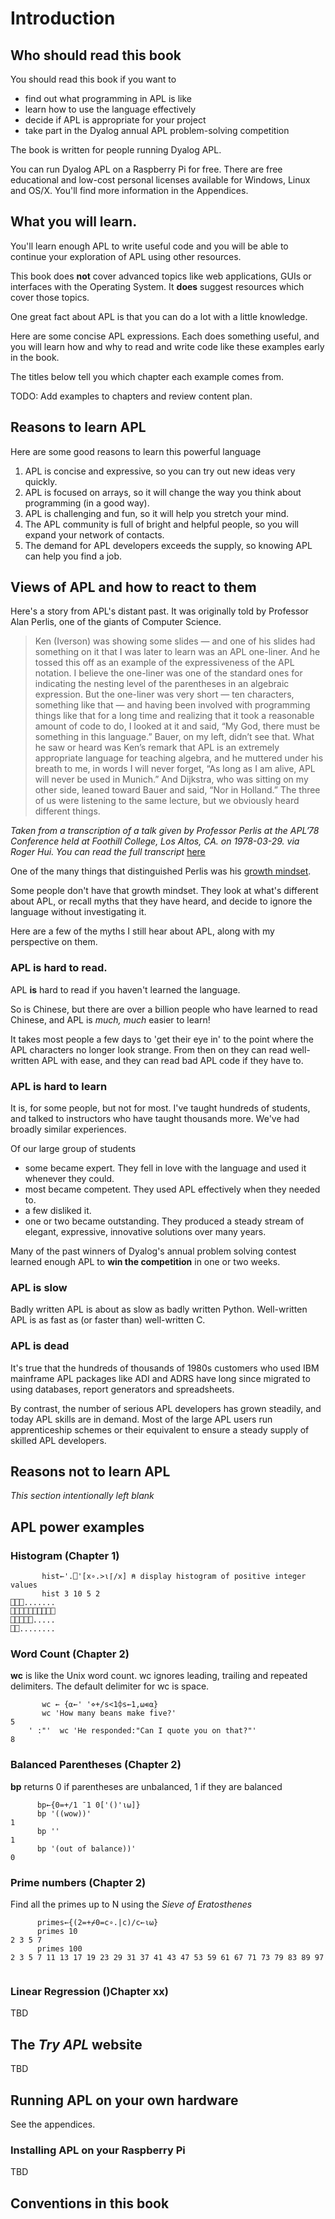 # Introduction

## Who should read this book

You should read this book if you want to

* find out what programming in APL is like
* learn how to use the language effectively
* decide if APL is appropriate for your project
* take part in the Dyalog annual APL problem-solving competition

The book is written for people running Dyalog APL.
 
You can run Dyalog APL on a Raspberry Pi for free. There are free educational and low-cost personal licenses available
for Windows, Linux and OS/X. You'll find more information in the Appendices.

## What you will learn.

You'll learn enough APL to write useful code and you will be able to continue your exploration of APL
using other resources.

This book does **not** cover advanced topics like web applications, GUIs or interfaces with the Operating System.
It **does** suggest resources which cover those topics.

One great fact about APL is that you can do a lot with a little knowledge.

Here are some concise APL expressions. Each does something useful, and you will learn how and why to read and write
code like these examples early in the book.

The titles below tell you which chapter each example comes from.

TODO: Add examples to chapters and review content plan.

## Reasons to learn APL

Here are some good reasons to learn this powerful language

1. APL is concise and expressive, so you can try out new ideas very quickly.
1. APL is focused on arrays, so it will change the way you think about programming (in a good way).
1. APL is challenging and fun, so it will help you stretch your mind.
1. The APL community is full of bright and helpful people, so you will expand your network of contacts.
1. The demand for APL developers exceeds the supply, so knowing APL can help you find a job.

## Views of APL and how to react to them

Here's a story from APL's distant past. It was originally told by Professor Alan Perlis,
one of the giants of Computer Science.

>Ken (Iverson) was showing some slides — and one of his slides had something on it that I was later to learn was an APL one-liner.
>And he tossed this off as an example of the expressiveness of the APL notation.
>I believe the one-liner was one of the standard ones for indicating the nesting level of the parentheses in an algebraic expression.
>But the one-liner was very short — ten characters, something like that — 
>and having been involved with programming things like that for a long time and realizing that it took a reasonable amount of code to do,
>I looked at it and said, “My God, there must be something in this language.”
>Bauer, on my left, didn’t see that. What he saw or heard was Ken’s remark that APL is an extremely appropriate language
>for teaching algebra, and he muttered under his breath to me, in words I will never forget,
>“As long as I am alive, APL will never be used in Munich.”
>And Dijkstra, who was sitting on my other side, leaned toward Bauer and said, “Nor in Holland.”
>The three of us were listening to the same lecture, but we obviously heard different things.

_Taken from a transcription of a talk given by Professor Perlis at the APL’78 Conference held at Foothill College,
Los Altos, CA. on 1978-03-29. via Roger Hui. You can read the full transcript_
[here](http://www.jsoftware.com/papers/perlis78.htm)

One of the many things that distinguished Perlis was his [growth mindset](http://mindsetonline.com/whatisit/about/).

Some people don't have that growth mindset. They look at what's different about APL,
or recall myths that they have heard, and decide to ignore the language without investigating it.

Here are a few of the myths I still hear about APL, along with my perspective on them.

### APL is hard to read.

APL **is** hard to read if you haven't learned the language.

So is Chinese, but there are over a billion people who have learned to read Chinese,
and APL is _much, much_ easier to learn!

It takes most people a few days to 'get their eye in' to the point where the APL characters no longer look strange.
From then on they can read well-written APL with ease, and they can read bad APL code if they have to.

### APL is hard to learn

It  is, for some people, but not for most. I've taught hundreds of students, and talked to instructors who have taught
thousands more. We've had broadly similar experiences.

Of our large group of students

* some became expert. They fell in love with the language and used it whenever they could.
* most became competent. They used APL effectively when they needed to.
* a few disliked it.
* one or two became outstanding. They produced a steady stream of elegant, expressive, innovative solutions over many years.

Many of the past winners of Dyalog's annual problem solving contest learned enough APL to **win the competition** in one
or two weeks.

### APL is slow

Badly written APL is about as slow as badly written Python. Well-written APL is as fast as (or faster than) well-written C.

### APL is dead

It's true that the hundreds of thousands of 1980s customers who used IBM mainframe APL packages like ADI and ADRS have
long since migrated to using databases, report generators and spreadsheets.

By contrast, the number of serious APL developers has grown steadily, and today APL skills are in demand. Most of the large
APL users run apprenticeship schemes or their equivalent to ensure a steady supply of skilled APL developers.

## Reasons not to learn APL

_This section intentionally left blank_

## APL power examples

### Histogram (Chapter 1)

~~~~~~~~
       hist←'.⎕'[x∘.>⍳⌈/x] ⍝ display histogram of positive integer values
       hist 3 10 5 2
⎕⎕⎕.......
⎕⎕⎕⎕⎕⎕⎕⎕⎕⎕
⎕⎕⎕⎕⎕.....
⎕⎕........
~~~~~~~~

### Word Count (Chapter 2)

**wc** is like the Unix word count. wc ignores leading, trailing and repeated delimiters.
The default delimiter for wc is space.

~~~~~~~~
       wc ← {⍺←' '⋄+/s<1⌽s←1,⍵∊⍺}
       wc 'How many beans make five?'
5
    ' :"'  wc 'He responded:"Can I quote you on that?"'
8
~~~~~~~~
### Balanced Parentheses (Chapter 2)

**bp** returns 0 if parentheses are unbalanced, 1 if they are balanced

~~~~~~~~
      bp←{0=+/1 ¯1 0['()'⍳⍵]}
      bp '((wow))'
1 
      bp ''
1
      bp '(out of balance))'
0
~~~~~~~~

### Prime numbers (Chapter 2)

Find all the primes up to N using the _Sieve of Eratosthenes_

~~~~~~~~
      primes←{(2=+⌿0=c∘.|c)/c←⍳⍵}
      primes 10
2 3 5 7
      primes 100
2 3 5 7 11 13 17 19 23 29 31 37 41 43 47 53 59 61 67 71 73 79 83 89 97
      
~~~~~~~~

### Linear Regression ()Chapter xx)

TBD

## The _Try APL_ website

TBD

## Running APL on your own hardware

See the appendices.

### Installing APL on your Raspberry Pi

TBD


## Conventions in this book
